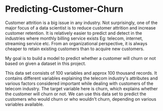 # Predicting-Customer-Churn

Customer attrition is a big issue in any industry. Not surprisingly, one of the major focus of a data scientist is to reduce customer attrition and increase customer retention. It is relatively easier to predict and detect in the industries where monthly billing service exists Eg: telecom, internet, streaming service etc. From an organizational perspective, it is always cheaper to retain existing customers than to acquire new customers.

My goal is to build a model to predict whether a customer will churn or not based on given a dataset in this project.


This data set consists of 100 variables and approx 100 thousand records. It contains different variables explaining the telecom industry's attributes and various factors considered important while dealing with customers of the telecom industry. The target variable here is churn, which explains whether the customer will churn or not. We can use this data set to predict the customers who would churn or who wouldn't churn, depending on various variables available.
